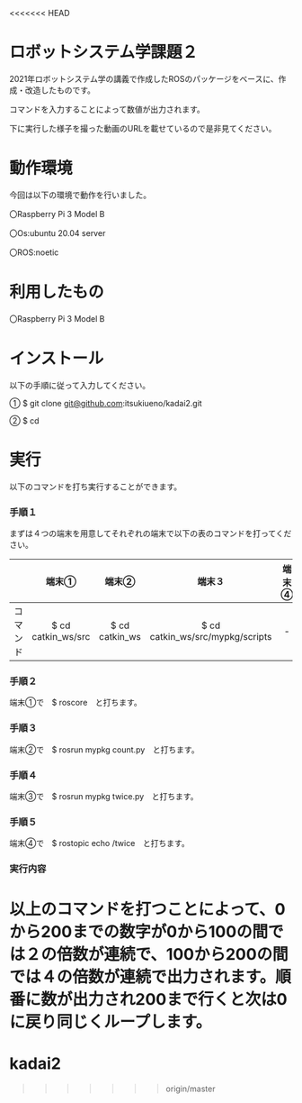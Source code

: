 <<<<<<< HEAD
# ロボットシステム学課題２
2021年ロボットシステム学の講義で作成したROSのパッケージをベースに、作成・改造したものです。

コマンドを入力することによって数値が出力されます。

下に実行した様子を撮った動画のURLを載せているので是非見てください。

# 動作環境
今回は以下の環境で動作を行いました。

〇Raspberry Pi 3 Model B

〇Os:ubuntu 20.04 server

〇ROS:noetic

# 利用したもの
〇Raspberry Pi 3 Model B

# インストール
以下の手順に従って入力してください。

① $ git clone git@github.com:itsukiueno/kadai2.git

② $ cd 


# 実行
以下のコマンドを打ち実行することができます。

### 手順１
まずは４つの端末を用意してそれぞれの端末で以下の表のコマンドを打ってください。

|  | 端末① | 端末② | 端末３ | 端末④ |
| :---: | :---: | :---: | :---: | :---: |
| コマンド | $ cd catkin_ws/src | $ cd catkin_ws | $ cd catkin_ws/src/mypkg/scripts | - |

### 手順２
端末①で　$ roscore　と打ちます。

### 手順３
端末②で　$ rosrun mypkg count.py　と打ちます。

### 手順４
端末③で　$ rosrun mypkg twice.py　と打ちます。

### 手順５
端末④で　$ rostopic echo /twice　と打ちます。

### 実行内容
以上のコマンドを打つことによって、0から200までの数字が0から100の間では２の倍数が連続で、100から200の間では４の倍数が連続で出力されます。順番に数が出力され200まで行くと次は0に戻り同じくループします。
=======
# kadai2
>>>>>>> origin/master
